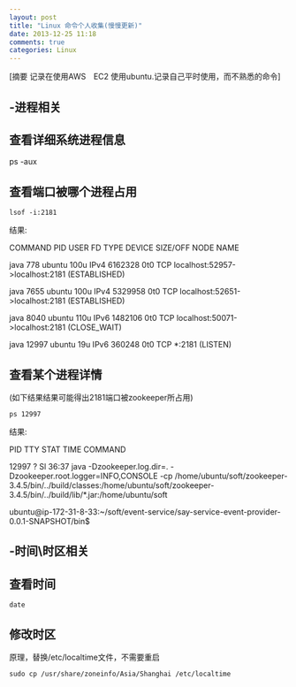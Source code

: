 ```yaml
---
layout: post
title: "Linux 命令个人收集(慢慢更新)"
date: 2013-12-25 11:18
comments: true
categories: Linux
---
```

[摘要 记录在使用AWS　EC2 使用ubuntu.记录自己平时使用，而不熟悉的命令]

-进程相关
----

查看详细系统进程信息
----------

ps -aux


查看端口被哪个进程占用
-----------

	lsof -i:2181

结果:

COMMAND   PID   USER   FD   TYPE  DEVICE SIZE/OFF NODE NAME

java      778 ubuntu  100u  IPv4 6162328      0t0  TCP localhost:52957->localhost:2181 (ESTABLISHED)

java     7655 ubuntu  100u  IPv4 5329958      0t0  TCP localhost:52651->localhost:2181 (ESTABLISHED)

java     8040 ubuntu  110u  IPv6 1482106      0t0  TCP localhost:50071->localhost:2181 (CLOSE_WAIT)

java    12997 ubuntu   19u  IPv6  360248      0t0  TCP *:2181 (LISTEN)


查看某个进程详情
--------

(如下结果结果可能得出2181端口被zookeeper所占用)
<!--more-->
	ps 12997

结果:

  PID TTY      STAT   TIME COMMAND
  
12997 ?        Sl    36:37 java -Dzookeeper.log.dir=. -Dzookeeper.root.logger=INFO,CONSOLE -cp /home/ubuntu/soft/zookeeper-3.4.5/bin/../build/classes:/home/ubuntu/soft/zookeeper-3.4.5/bin/../build/lib/*.jar:/home/ubuntu/soft

ubuntu@ip-172-31-8-33:~/soft/event-service/say-service-event-provider-0.0.1-SNAPSHOT/bin$ 




-时间\时区相关
----
查看时间
--------
	date

修改时区
--------
原理，替换/etc/localtime文件，不需要重启

	sudo cp /usr/share/zoneinfo/Asia/Shanghai /etc/localtime
